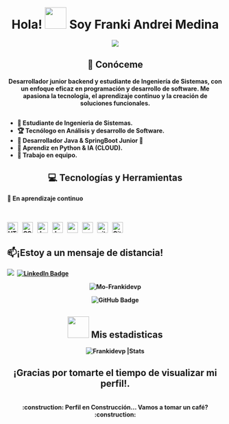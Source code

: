 <h1 align="center"><b>Hola!  <img src='https://raw.githubusercontent.com/ShahriarShafin/ShahriarShafin/main/Assets/handshake.gif' width="50px" height="50px">  Soy Franki Andrei Medina</h1>

<p align="center">
  <a href="https://github.com/DenverCoder1/readme-typing-svg"><img src="https://readme-typing-svg.herokuapp.com/?lines=Analista%20y%20Desarrollador%20de%20Software;Estudiante%20de%20Ingenieria%20de%20Sistemas&center=true&width=440&height=50"></a>
</p>

<h2 align = "center"> 🔭 Conóceme </h2>


<p align = "center">
Desarrollador junior backend y estudiante de Ingeniería de Sistemas, con un enfoque eficaz en programación y desarrollo de software. Me apasiona la tecnología, el aprendizaje continuo y la creación de soluciones funcionales.
</p>
<h2></h2>

- :school: Estudiante de Ingenieria de Sistemas.
- 🏆 Tecnólogo en Análisis y desarrollo de Software.
- 👑 Desarrollador Java & SpringBoot Junior :penguin:
- 🌱 Aprendiz en Python & IA (CLOUD).
- 👯 Trabajo en equipo.

<h2 align = "center"> 💻 Tecnologías y Herramientas</h2>
<h4>🚀 En aprendizaje continuo </h4>
<h2></h2>
<br>
 <span>
    <img src = "https://img.shields.io/badge/HTML5-E34F26?style=for-the-badge&logo=html5&logoColor=white" alt="HTML5 logo" title="HTML5" height="25" />
 </span>
 &nbsp;
 <span>
    <img src = "https://img.shields.io/badge/CSS3-1572B6?style=for-the-badge&logo=css3&logoColor=white" alt="CSS3 logo" title="CSS3" height="25" />
 </span>
 &nbsp;
 <span>
    <img src = "https://img.shields.io/badge/JavaScript-323330?style=for-the-badge&logo=javascript&logoColor=F7DF1E" alt="JavaScript logo" title="JavaScript" height="25" />
 </span>
 &nbsp;
 <span>
    <img src = "https://img.shields.io/badge/Java-ED8B00?style=for-the-badge&logo=java&logoColor=white" alt="Java logo" title="Java" height="25" />
 </span>
 &nbsp;
 <span>
    <img src = "https://img.shields.io/badge/spring%20boot-6DB33F.svg?style=for-the-badge&logo=springboot&logoColor=white" alt="spring Boot" title="spring Boot" height="25" />
 </span>
 &nbsp;
 <span>
    <img src = "https://img.shields.io/badge/postgres-%23316192.svg?style=for-the-badge&logo=postgresql&logoColor=white" alt="postgres" title="Postgres" height="25" />
 </span>
 &nbsp;
 <span>
    <img src = "https://img.shields.io/badge/GIT-E44C30?style=for-the-badge&logo=git&logoColor=white" alt="git logo" title="Git" height="25" />
 </span>
 &nbsp;
 <span>
    <img src = "https://img.shields.io/badge/GitHub-100000?style=for-the-badge&logo=github&logoColor=white" alt="Github logo" title="Github" height="25" />
 </span>
 &nbsp;
</br>
<h2>📫¡Estoy a un mensaje de distancia! </h2>

[![](https://img.shields.io/badge/-franmec71@hotmail.com-red?style=flat-square&logo=Hotmail&logoColor=white)](mailto:franmec71@hotmail.com)&nbsp;
[![LinkedIn Badge](https://img.shields.io/badge/-Franki_Andrei_Medina-blue?style=flat-square&logo=Linkedin&logoColor=white&link=https://www.linkedin.com/in/franki-andrei-medina-back-end/)](https://www.linkedin.com/in/Franki-Andrei-medina-back-end/)&nbsp;

<p align = "center"> 
  <img src="https://komarev.com/ghpvc/?username=Mo-Frankidevp&label=Visualizaciones&color=25D366" alt="Mo-Frankidevp" />
</p>
<p align = "center">
  <img src="https://img.shields.io/github/followers/Frankidevp?label=Seguidores&style=social" alt="GitHub Badge"/>
  <h2></h2>
 <h2 align = "center"><picture> <img src = "https://github.com/7oSkaaa/7oSkaaa/blob/main/Images/OS.gif?raw=true" width = 50px>  </picture>Mis estadisticas</h2>
  
 <div align ="center">
 <img src="https://github-readme-stats.vercel.app/api?username=Frankidevp&count_private=true&show_icons=true&theme=highcontrast&include_all_commits=true" alt="Frankidevp |Stats" />
</p>

<h2 align = "center">¡Gracias por tomarte el tiempo de visualizar mi perfil!.</h2>

<br />
 :construction: Perfil en Construcción... Vamos a tomar un café? :construction:
<br />

